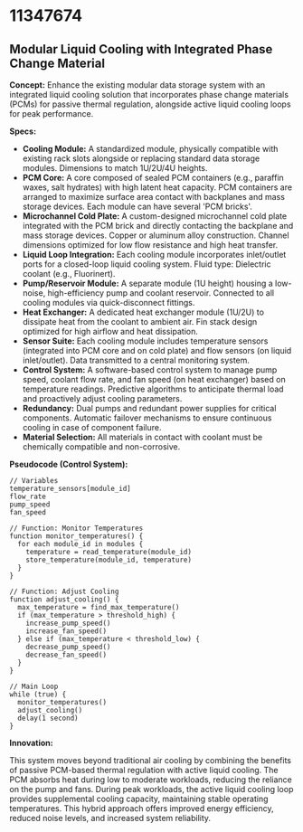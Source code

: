 # 11347674

## Modular Liquid Cooling with Integrated Phase Change Material

**Concept:** Enhance the existing modular data storage system with an integrated liquid cooling solution that incorporates phase change materials (PCMs) for passive thermal regulation, alongside active liquid cooling loops for peak performance.

**Specs:**

*   **Cooling Module:** A standardized module, physically compatible with existing rack slots alongside or replacing standard data storage modules. Dimensions to match 1U/2U/4U heights.
*   **PCM Core:** A core composed of sealed PCM containers (e.g., paraffin waxes, salt hydrates) with high latent heat capacity. PCM containers are arranged to maximize surface area contact with backplanes and mass storage devices. Each module can have several 'PCM bricks'.
*   **Microchannel Cold Plate:** A custom-designed microchannel cold plate integrated with the PCM brick and directly contacting the backplane and mass storage devices. Copper or aluminum alloy construction. Channel dimensions optimized for low flow resistance and high heat transfer.
*   **Liquid Loop Integration:** Each cooling module incorporates inlet/outlet ports for a closed-loop liquid cooling system. Fluid type: Dielectric coolant (e.g., Fluorinert).
*   **Pump/Reservoir Module:** A separate module (1U height) housing a low-noise, high-efficiency pump and coolant reservoir. Connected to all cooling modules via quick-disconnect fittings.
*   **Heat Exchanger:** A dedicated heat exchanger module (1U/2U) to dissipate heat from the coolant to ambient air. Fin stack design optimized for high airflow and heat dissipation.
*   **Sensor Suite:** Each cooling module includes temperature sensors (integrated into PCM core and on cold plate) and flow sensors (on liquid inlet/outlet). Data transmitted to a central monitoring system.
*   **Control System:** A software-based control system to manage pump speed, coolant flow rate, and fan speed (on heat exchanger) based on temperature readings. Predictive algorithms to anticipate thermal load and proactively adjust cooling parameters.
*   **Redundancy:** Dual pumps and redundant power supplies for critical components. Automatic failover mechanisms to ensure continuous cooling in case of component failure.
*   **Material Selection:** All materials in contact with coolant must be chemically compatible and non-corrosive.

**Pseudocode (Control System):**

```
// Variables
temperature_sensors[module_id]
flow_rate
pump_speed
fan_speed

// Function: Monitor Temperatures
function monitor_temperatures() {
  for each module_id in modules {
    temperature = read_temperature(module_id)
    store_temperature(module_id, temperature)
  }
}

// Function: Adjust Cooling
function adjust_cooling() {
  max_temperature = find_max_temperature()
  if (max_temperature > threshold_high) {
    increase_pump_speed()
    increase_fan_speed()
  } else if (max_temperature < threshold_low) {
    decrease_pump_speed()
    decrease_fan_speed()
  }
}

// Main Loop
while (true) {
  monitor_temperatures()
  adjust_cooling()
  delay(1 second)
}
```

**Innovation:**

This system moves beyond traditional air cooling by combining the benefits of passive PCM-based thermal regulation with active liquid cooling. The PCM absorbs heat during low to moderate workloads, reducing the reliance on the pump and fans. During peak workloads, the active liquid cooling loop provides supplemental cooling capacity, maintaining stable operating temperatures.  This hybrid approach offers improved energy efficiency, reduced noise levels, and increased system reliability.